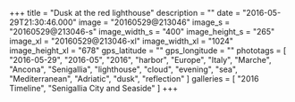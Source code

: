 +++
title = "Dusk at the red lighthouse"
description = ""
date = "2016-05-29T21:30:46.000"
image = "20160529@213046"
image_s = "20160529@213046-s"
image_width_s = "400"
image_height_s = "265"
image_xl = "20160529@213046-xl"
image_width_xl = "1024"
image_height_xl = "678"
gps_latitude = ""
gps_longitude = ""
phototags = [ "2016-05-29", "2016-05", "2016", "harbor", "Europe", "Italy", "Marche", "Ancona", "Senigallia", "lighthouse", "cloud", "evening", "sea", "Mediterranean", "Adriatic", "dusk", "reflection" ]
galleries = [ "2016 Timeline", "Senigallia City and Seaside" ]
+++
